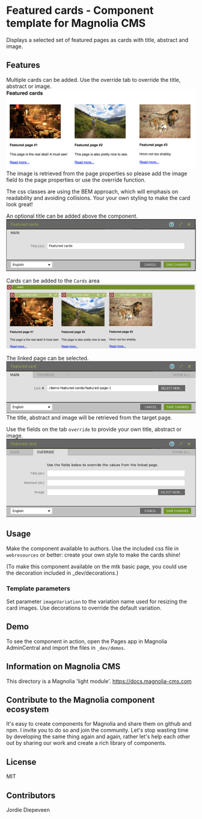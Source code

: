 # Featured cards - Component template for Magnolia CMS

Displays a selected set of featured pages as cards with title, abstract and image.  

## Features
Multiple cards can be added. Use the override tab to override the title, abstract or image.
![Demo page with component](/_dev/README-featured-cards.png)
The image is retrieved from the page properties so please add the image field to the page properties or use the override function.

The css classes are using the BEM approach, which will emphasis on readability and avoiding collisions. Your your own styling to make the card look great!

An optional title can be added above the component.
![Dialog component](/_dev/README-featured-cards-dialog.png)

Cards can be added to the `Cards` area
![Cards area](/_dev/README-featured-cards-area.png)

The linked page can be selected.
![Dialog card component](/_dev/README-featured-cards-dialog-card.png)
The title, abstract and image will be retrieved from the target page.

Use the fields on the tab `override` to provide your own title, abstract or image.
![Dialog card component - tab override](/_dev/README-featured-cards-dialog-override.png)

## Usage
Make the component available to authors. Use the included css file in `webresources` or better: create your own style to make the cards shine!

(To make this component available on the mtk basic page, you could use the decoration included in _dev/decorations.)

### Template parameters
Set parameter `imageVariation` to the variation name used for resizing the card images. Use decorations to override the default variation.
    
## Demo
To see the component in action, open the Pages app in Magnolia AdminCentral and import the files in `_dev/demos`.

## Information on Magnolia CMS

This directory is a Magnolia 'light module'.
https://docs.magnolia-cms.com

## Contribute to the Magnolia component ecosystem
It's easy to create components for Magnolia and share them on github and npm. I invite you to do so and join the community. Let's stop wasting time by developing the same thing again and again, rather let's help each other out by sharing our work and create a rich library of components.

## License
MIT

## Contributors

Jordie Diepeveen
